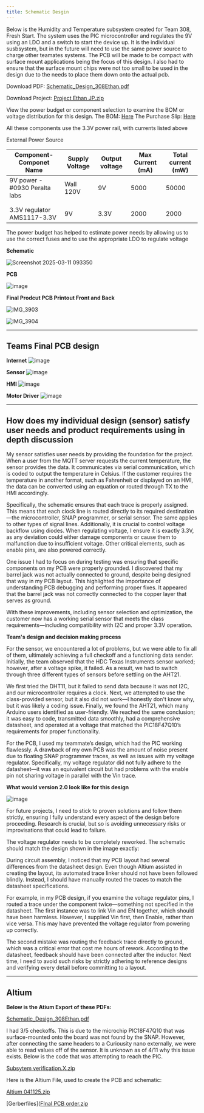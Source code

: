 ```yaml
---
title: Schematic Desgin
---
```

Below is the Humidity and Temperature subsystem created for Team 308, Fresh Start. 
The system uses the PIC microcontroller and regulates the 9V using an LDO and a switch to start the device up.
It is the individual susbsystem, but in the future will need to use the same power source to charge other teamates systems.
The PCB will be made to be compact with surface mount applications being the focus of this design. I also had to ensure that the surface mount chips were not too small to be used in the design due to the needs to place them down onto the actual pcb.

Download PDF: [Schematic_Design_308Ethan.pdf](https://docs.google.com/document/d/1R_pSA_grRBiEOySVnYVTawVCs2YtuYDbptRplWQcUcs/edit?tab=t.0)

Download Project: [Project Ethan JP.zip](https://github.com/user-attachments/files/19198007/Project.Ethan.JP.zip)

View the power budget or component selection to examine the BOM or voltage distribution for this design.
The BOM: [Here](https://docs.google.com/spreadsheets/d/1XDYP-75lMF53_pUxz10kB5wWfIxgC6Pn/edit?gid=1046845005#gid=1046845005)
The Purchase Slip: [Here](https://docs.google.com/spreadsheets/d/1szL4_3IZWjw0e24ai2LgEwiDuFHJ5Ls0/edit?gid=1685898793#gid=1685898793)

All these components use the 3.3V power rail, with currents listed above

External Power Source

| Component- Componet Name                | Supply Voltage | Output voltage | Max Current (mA) | Total current (mW) |
|--------------------------|-------------------|---------------------|------------------|------------|
| 9V power - #0930 Peralta labs     | Wall 120V      | 9V               | 5000            | 50000      |
|   |                  |                    |                 |          |
|  |  |  |  | |
| 3.3V regulator AMS1117-3.3V              | 9V       | 3.3V                | 2000            | 2000       |

The power budget has helped to estimate power needs by allowing us to use the correct fuses and to use the appropriate LDO to regulate voltage

**Schematic**

![Screenshot 2025-03-11 093350](https://github.com/user-attachments/assets/aa48b9cc-4702-4269-acf3-b9b52e117ee5)


**PCB** 

![image](https://github.com/user-attachments/assets/e321084d-0bac-43e1-ab30-9426a3a80da0)

**Final Prodcut PCB Printout Front and Back**

![IMG_3903](https://github.com/user-attachments/assets/abe144e8-7049-4c0d-a957-43d244809811)

![IMG_3904](https://github.com/user-attachments/assets/cabb0cf0-cee1-46a7-9b2c-666d70504920)

---
**Teams Final PCB design**
---

**Internet**
![image](https://github.com/user-attachments/assets/d8cc0b0d-5415-4143-afde-b6ceb6444252)

**Sensor**
![image](https://github.com/user-attachments/assets/b25837d6-d17e-4dfa-b05a-9b1cf3508820)

**HMI**
![image](https://github.com/user-attachments/assets/4483b70d-a024-4e62-96be-0379ea7bd6ea)

**Motor Driver**
![image](https://github.com/user-attachments/assets/1fa9834f-f6fb-4cda-a1a4-d665376c2281)

---
**How does my individual design (sensor) satisfy user needs and product requirements using in depth discussion**
---

My sensor satisfies user needs by providing the foundation for the project. When a user from the MQTT server requests the current temperature, the sensor provides the data. It communicates via serial communication, which is coded to output the temperature in Celsius. If the customer requires the temperature in another format, such as Fahrenheit or displayed on an HMI, the data can be converted using an equation or routed through TX to the HMI accordingly.

Specifically, the schematic ensures that each trace is properly assigned. This means that each clock line is routed directly to its required destination—the microcontroller, SNAP programmer, or serial sensor. The same applies to other types of signal lines. Additionally, it is crucial to control voltage backflow using diodes. When regulating voltage, I ensure it is exactly 3.3V, as any deviation could either damage components or cause them to malfunction due to insufficient voltage. Other critical elements, such as enable pins, are also powered correctly.

One issue I had to focus on during testing was ensuring that specific components on my PCB were properly grounded. I discovered that my barrel jack was not actually connected to ground, despite being designed that way in my PCB layout. This highlighted the importance of understanding PCB debugging and performing proper fixes. It appeared that the barrel jack was not correctly connected to the copper layer that serves as ground.

With these improvements, including sensor selection and optimization, the customer now has a working serial sensor that meets the class requirements—including compatibility with I2C and proper 3.3V operation.

**Team's design and decision making process**

For the sensor, we encountered a lot of problems, but we were able to fix all of them, ultimately achieving a full checkoff and a functioning data sender. Initially, the team observed that the HDC Texas Instruments sensor worked; however, after a voltage spike, it failed. As a result, we had to switch through three different types of sensors before settling on the AHT21.

We first tried the DHT11, but it failed to send data because it was not I2C, and our microcontroller requires a clock. Next, we attempted to use the class-provided sensor, but it also did not work—I honestly don't know why, but it was likely a coding issue. Finally, we found the AHT21, which many Arduino users identified as user-friendly. We reached the same conclusion; it was easy to code, transmitted data smoothly, had a comprehensive datasheet, and operated at a voltage that matched the PIC18F47Q10’s requirements for proper functionality.

For the PCB, I used my teammate’s design, which had the PIC working flawlessly. A drawback of my own PCB was the amount of noise present due to floating SNAP programmer traces, as well as issues with my voltage regulator. Specifically, my voltage regulator did not fully adhere to the datasheet—it was an equivalent circuit but had problems with the enable pin not sharing voltage in parallel with the Vin trace.

**What would version 2.0 look like for this design**

![image](https://github.com/user-attachments/assets/e321084d-0bac-43e1-ab30-9426a3a80da0)

For future projects, I need to stick to proven solutions and follow them strictly, ensuring I fully understand every aspect of the design before proceeding. Research is crucial, but so is avoiding unnecessary risks or improvisations that could lead to failure.

The voltage regulator needs to be completely reworked. The schematic should match the design shown in the image exactly:

During circuit assembly, I noticed that my PCB layout had several differences from the datasheet design. Even though Altium assisted in creating the layout, its automated trace linker should not have been followed blindly. Instead, I should have manually routed the traces to match the datasheet specifications.

For example, in my PCB design, if you examine the voltage regulator pins, I routed a trace under the component twice—something not specified in the datasheet. The first instance was to link Vin and EN together, which should have been harmless. However, I supplied Vin first, then Enable, rather than vice versa. This may have prevented the voltage regulator from powering up correctly.

The second mistake was routing the feedback trace directly to ground, which was a critical error that cost me hours of rework. According to the datasheet, feedback should have been connected after the inductor. Next time, I need to avoid such risks by strictly adhering to reference designs and verifying every detail before committing to a layout.

---
**Altium**
---

**Below is the Atium Export of these PDFs:**

[Schematic_Design_308Ethan.pdf](https://github.com/user-attachments/files/19718026/Schematic_Design_308Ethan.pdf)


I had 3/5 checkoffs. This is due to the microchip PIC18F47Q10 that was surface-mounted onto the board was not found by the SNAP. However, after connecting the same headers to a Curiousity nano externally, we were able to read values off of the sensor. It is unknown as of 4/11 why this issue exists.
Below is the code that was attempting to reach the PIC.

[Subsytem verification.X.zip](https://github.com/user-attachments/files/19718045/Subsytem.verification.X.zip)

Here is the Altium File, used to create the PCB and schematic: 

[Altium 041125.zip](https://github.com/user-attachments/files/19718059/Altium.041125.zip)

[Gerberfiles]([FInal PCB order.zip](https://github.com/user-attachments/files/20030549/FInal.PCB.order.zip)


